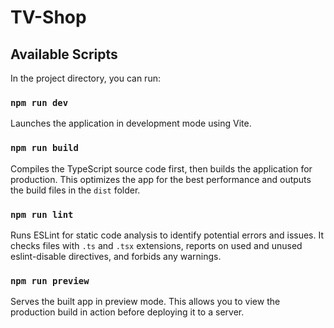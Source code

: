 # TV-Shop

## Available Scripts

In the project directory, you can run:

### `npm run dev`

Launches the application in development mode using Vite.

### `npm run build`

Compiles the TypeScript source code first, then builds the application for production. This optimizes the app for the best performance and outputs the build files in the `dist` folder.

### `npm run lint`

Runs ESLint for static code analysis to identify potential errors and issues. It checks files with `.ts` and `.tsx` extensions, reports on used and unused eslint-disable directives, and forbids any warnings.

### `npm run preview`

Serves the built app in preview mode. This allows you to view the production build in action before deploying it to a server.
